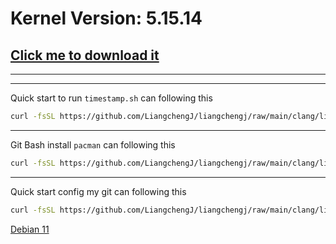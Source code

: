# Kernel Version: 5.15.14

## [Click me to download it](https://cdn.kernel.org/pub/linux/kernel/v5.x/linux-5.15.14.tar.xz)

---

---

Quick start to run `timestamp.sh` can following this

```bash
curl -fsSL https://github.com/LiangchengJ/liangchengj/raw/main/clang/linux-like/timestamp.sh | sh
```

---

Git Bash install `pacman` can following this

```bash
curl -fsSL https://github.com/LiangchengJ/liangchengj/raw/main/clang/linux-like/git_bash_install_pacman.sh | sh
```

---

Quick start config my git can following this

```bash
curl -fsSL https://github.com/LiangchengJ/liangchengj/raw/main/clang/linux-like/config_my_git.sh | sh
```

[Debian 11](https://cdimage.debian.org/debian-cd/current/amd64/iso-dvd/debian-11.5.0-amd64-DVD-1.iso)
